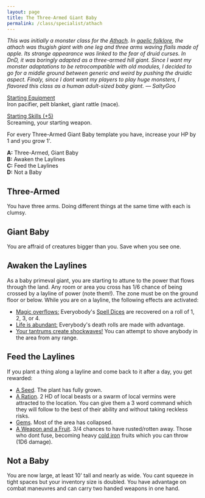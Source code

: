 ```yaml
---
layout: page
title: The Three-Armed Giant Baby
permalink: /class/specialist/athach
---
```


<span class="alchemy"> *This was initially a monster class for the [Athach](https://saltygoo.github.io/monsters/athach). In [gaelic folklore](https://what-when-how.com/celtic-mythology-and-folklore/fachan-athach-to-fergus-feargus-celtic-mythology-and-folklore/), the athach was thugish giant with one leg and three arms waving flails made of apple. Its strange appearance was linked to the fear of druid curses. In DnD, it was boringly adapted as a three-armed hill giant. Since I want my monster adaptations to be retrocompatible with old modules, I decided to go for a middle ground between generic and weird by pushing the druidic aspect. Finaly, since I dont want my players to play huge monsters, I flavored this class as a human adult-sized baby giant. — SaltyGoo* </span>


<ins>Starting Equipment</ins><br>
Iron pacifier, pelt blanket, giant rattle (mace). 

<ins>Starting Skills (+5)</ins><br>
Screaming, your starting weapon.

For every Three-Armed Giant Baby template you have, increase your HP by 1 and you grow 1'.

**A:** Three-Armed, Giant Baby<br>
**B:** Awaken the Laylines<br>
**C:** Feed the Laylines<br>
**D:** Not a Baby<br>

## Three-Armed
You have three arms. Doing different things at the same time with each is clumsy.

## Giant Baby
You are affraid of creatures bigger than you. Save when you see one. 

## Awaken the Laylines
As a baby primeval giant, you are starting to attune to the power that flows through the land. Any room or area you cross has 1/6 chance of being crossed by a layline of power (note them!). The zone must be on the ground floor or below. While you are on a layline, the following effects are activated:

- <ins>Magic overflows:</ins> Everyobody's [Spell Dices](https://saltygoo.github.io/class/magic-user#spells) are recovered on a roll of 1, 2, 3, or 4.
- <ins>Life is abundant:</ins> Everybody's death rolls are made with advantage.
- <ins>Your tantrums create shockwaves!</ins> You can attempt to shove anybody in the area from any range.

## Feed the Laylines
If you plant a thing along a layline and come back to it after a day, you get rewarded:

- <ins>A Seed</ins>. The plant has fully grown.
- <ins>A Ration</ins>. 2 HD of local beasts or a swarm of local vermins were attracted to the location. You can give them a 3 word command which they will follow to the best of their ability and without taking reckless risks.
- <ins>Gems</ins>. Most of the area has collapsed.
- <ins>A Weapon and a Fruit</ins>. 3/4 chances to have rusted/rotten away. Those who dont fuse, becoming heavy [cold iron](https://saltygoo.github.io/2020/11/10/extra-rules/#rare-metals) fruits which you can throw (1D6 damage).

## Not a Baby
You are now large, at least 10' tall and nearly as wide. You cant squeeze in tight spaces but your inventory size is doubled. You have advantage on combat maneuvres and can carry two handed weapons in one hand.

